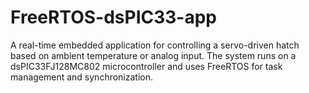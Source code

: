 # FreeRTOS-dsPIC33-app
A real-time embedded application for controlling a servo-driven hatch based on ambient temperature or analog input. The system runs on a dsPIC33FJ128MC802 microcontroller and uses FreeRTOS for task management and synchronization.
